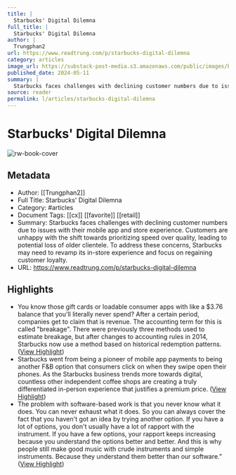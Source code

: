 ```yaml
---
title: |
  Starbucks' Digital Dilemna
full_title: |
  Starbucks' Digital Dilemna
author: |
  Trungphan2
url: https://www.readtrung.com/p/starbucks-digital-dilemna
category: articles
image_url: https://substack-post-media.s3.amazonaws.com/public/images/b868a771-ee46-4af1-8f84-1dc562dc062b_1024x576.jpeg
published_date: 2024-05-11
summary: |
  Starbucks faces challenges with declining customer numbers due to issues with their mobile app and store experience. Customers are unhappy with the shift towards prioritizing speed over quality, leading to potential loss of older clientele. To address these concerns, Starbucks may need to revamp its in-store experience and focus on regaining customer loyalty.
source: reader
permalink: l/articles/starbucks-digital-dilemna
---
```

# Starbucks' Digital Dilemna

![rw-book-cover](https://substack-post-media.s3.amazonaws.com/public/images/b868a771-ee46-4af1-8f84-1dc562dc062b_1024x576.jpeg)

## Metadata
- Author: [[Trungphan2]]
- Full Title: Starbucks' Digital Dilemna
- Category: #articles
- Document Tags: [[cx]] [[favorite]] [[retail]] 
- Summary: Starbucks faces challenges with declining customer numbers due to issues with their mobile app and store experience. Customers are unhappy with the shift towards prioritizing speed over quality, leading to potential loss of older clientele. To address these concerns, Starbucks may need to revamp its in-store experience and focus on regaining customer loyalty.
- URL: https://www.readtrung.com/p/starbucks-digital-dilemna

## Highlights
- You know those gift cards or loadable consumer apps with like a $3.76 balance that you'll literally never spend? After a certain period, companies get to claim that is revenue. The accounting term for this is called "breakage". There were previously three methods used to estimate breakage, but after changes to accounting rules in 2014, Starbucks now use a method based on historical redemption patterns. ([View Highlight](https://read.readwise.io/read/01hzn3gwmn0v0dz1gf1bws1sf7))
- Starbucks went from being a pioneer of mobile app payments to being another F&B option that consumers click on when they swipe open their phones. As the Starbucks business trends more towards digital, countless other independent coffee shops are creating a truly differentiated in-person experience that justifies a premium price. ([View Highlight](https://read.readwise.io/read/01hzn3vx9xqwtfvvte2pwjn92w))
- The problem with software-based work is that you never know what it does. You can never exhaust what it does. So you can always cover the fact that you haven't got an idea by trying another option. If you have a lot of options, you don't usually have a lot of rapport with the instrument. If you have a few options, your rapport keeps increasing because you understand the options better and better. And this is why people still make good music with crude instruments and simple instruments. Because they understand them better than our software.” ([View Highlight](https://read.readwise.io/read/01hzn45q4nvwmcf0j3t6ardwfd))


